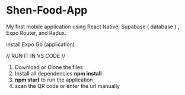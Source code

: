 # Shen-Food-App 

My first mobile application using React Native, Supabase ( database ) , Expo Router, and Redux.   

install Expo Go (application) 

// RUN IT IN VS CODE //

1. Download or Clone the files
2. Install all dependencies
   **npm install**
3. **npm start**
   to run the application
4. scan the QR code or enter the url manually
